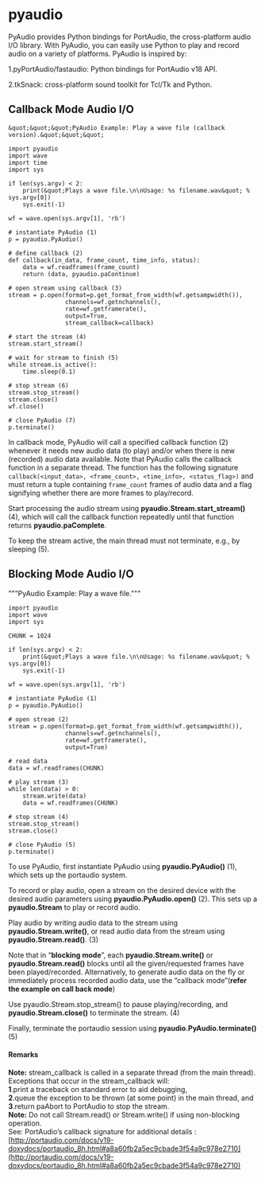 # pyaudio


PyAudio provides Python bindings for PortAudio, the cross-platform audio I/O library. With PyAudio, you can easily use Python to play and record audio on a variety of platforms. PyAudio is inspired by:

1.pyPortAudio/fastaudio: Python bindings for PortAudio v18 API.

2.tkSnack: cross-platform sound toolkit for Tcl/Tk and Python.



## Callback Mode Audio I/O


```
&quot;&quot;&quot;PyAudio Example: Play a wave file (callback version).&quot;&quot;&quot;

import pyaudio
import wave
import time
import sys

if len(sys.argv) < 2:
    print(&quot;Plays a wave file.\n\nUsage: %s filename.wav&quot; % sys.argv[0])
    sys.exit(-1)

wf = wave.open(sys.argv[1], 'rb')

# instantiate PyAudio (1)
p = pyaudio.PyAudio()

# define callback (2)
def callback(in_data, frame_count, time_info, status):
    data = wf.readframes(frame_count)
    return (data, pyaudio.paContinue)

# open stream using callback (3)
stream = p.open(format=p.get_format_from_width(wf.getsampwidth()),
                channels=wf.getnchannels(),
                rate=wf.getframerate(),
                output=True,
                stream_callback=callback)

# start the stream (4)
stream.start_stream()

# wait for stream to finish (5)
while stream.is_active():
    time.sleep(0.1)

# stop stream (6)
stream.stop_stream()
stream.close()
wf.close()

# close PyAudio (7)
p.terminate()

```

In callback mode, PyAudio will call a specified callback function (2) whenever it needs new audio data (to play) and/or when there is new (recorded) audio data available. Note that PyAudio calls the callback function in a separate thread. The function has the following signature `callback(<input_data>, <frame_count>, <time_info>, <status_flag>)` and must return a tuple containing `frame_count` frames of audio data and a flag signifying whether there are more frames to play/record.

Start processing the audio stream using **pyaudio.Stream.start_stream()** (4), which will call the callback function repeatedly until that function returns **pyaudio.paComplete**.

To keep the stream active, the main thread must not terminate, e.g., by sleeping (5).



## Blocking Mode Audio I/O


&quot;&quot;&quot;PyAudio Example: Play a wave file.&quot;&quot;&quot;

```
import pyaudio
import wave
import sys

CHUNK = 1024

if len(sys.argv) < 2:
    print(&quot;Plays a wave file.\n\nUsage: %s filename.wav&quot; % sys.argv[0])
    sys.exit(-1)

wf = wave.open(sys.argv[1], 'rb')

# instantiate PyAudio (1)
p = pyaudio.PyAudio()

# open stream (2)
stream = p.open(format=p.get_format_from_width(wf.getsampwidth()),
                channels=wf.getnchannels(),
                rate=wf.getframerate(),
                output=True)

# read data
data = wf.readframes(CHUNK)

# play stream (3)
while len(data) > 0:
    stream.write(data)
    data = wf.readframes(CHUNK)

# stop stream (4)
stream.stop_stream()
stream.close()

# close PyAudio (5)
p.terminate()

```

To use PyAudio, first instantiate PyAudio using **pyaudio.PyAudio()** (1), which sets up the portaudio system.

To record or play audio, open a stream on the desired device with the desired audio parameters using **pyaudio.PyAudio.open()** (2). This sets up a **pyaudio.Stream** to play or record audio.

Play audio by writing audio data to the stream using **pyaudio.Stream.write()**, or read audio data from the stream using **pyaudio.Stream.read()**. (3)

Note that in “**blocking mode**”, each **pyaudio.Stream.write()** or **pyaudio.Stream.read()** blocks until all the given/requested frames have been played/recorded. Alternatively, to generate audio data on the fly or immediately process recorded audio data, use the “callback mode”(**refer the example on call back mode**)

Use pyaudio.Stream.stop_stream() to pause playing/recording, and **pyaudio.Stream.close()** to terminate the stream. (4)

Finally, terminate the portaudio session using **pyaudio.PyAudio.terminate()** (5)



#### Remarks


**Note:** stream_callback is called in a separate thread (from the main thread). Exceptions that occur in the stream_callback will:<br>
**1**.print a traceback on standard error to aid debugging,<br>
**2**.queue the exception to be thrown (at some point) in the main thread, and<br>
**3**.return paAbort to PortAudio to stop the stream.<br>
**Note:** Do not call Stream.read() or Stream.write() if using non-blocking operation.<br>
See: PortAudio’s callback signature for additional details :<br> [http://portaudio.com/docs/v19-doxydocs/portaudio_8h.html#a8a60fb2a5ec9cbade3f54a9c978e2710](http://portaudio.com/docs/v19-doxydocs/portaudio_8h.html#a8a60fb2a5ec9cbade3f54a9c978e2710)

